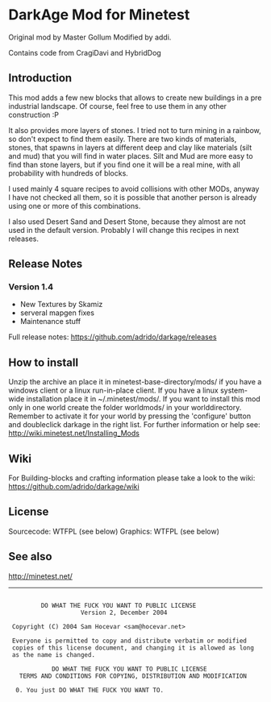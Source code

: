 # DarkAge Mod for Minetest

Original mod by Master Gollum
Modified by addi.

Contains code from CragiDavi and HybridDog

## Introduction

  This mod adds a few new blocks that allows to create new buildings in a
  pre industrial landscape. Of course, feel free to use them in any other
  construction :P

  It also provides more layers of stones. I tried not to turn mining in
  a rainbow, so don't expect to find them easily. There are two kinds of
  materials, stones, that spawns in layers at different deep and clay
  like materials (silt and mud) that you will find in water places.
  Silt and Mud are more easy to find than stone layers, but if you find
  one it will be a real mine, with all probability with hundreds of blocks.

  I used mainly 4 square recipes to avoid collisions with other MODs,
  anyway I have not checked all them, so it is possible that another
  person is already using one or more of this combinations.

  I also used Desert Sand and Desert Stone, because they almost are not
  used in the default version. Probably I will change this recipes in
  next releases.

## Release Notes

### Version 1.4

* New Textures by Skamiz
* serveral mapgen fixes
* Maintenance stuff

Full release notes: <https://github.com/adrido/darkage/releases>

## How to install

  Unzip the archive an place it in minetest-base-directory/mods/
  if you have a windows client or a linux run-in-place client. If you
  have a linux system-wide installation place it in
  ~/.minetest/mods/.
  If you want to install this mod only in one world create the folder
  worldmods/ in your worlddirectory. Remember to activate it for your world by pressing the 'configure' button and doubleclick darkage in the right list.
  For further information or help see:
  <http://wiki.minetest.net/Installing_Mods>

## Wiki

For Building-blocks and crafting information please take a look to the wiki:
<https://github.com/adrido/darkage/wiki>

## License

Sourcecode: WTFPL (see below)
Graphics: WTFPL (see below)

## See also

<http://minetest.net/>

---

```text

         DO WHAT THE FUCK YOU WANT TO PUBLIC LICENSE
                    Version 2, December 2004

 Copyright (C) 2004 Sam Hocevar <sam@hocevar.net>

 Everyone is permitted to copy and distribute verbatim or modified
 copies of this license document, and changing it is allowed as long
 as the name is changed.

            DO WHAT THE FUCK YOU WANT TO PUBLIC LICENSE
   TERMS AND CONDITIONS FOR COPYING, DISTRIBUTION AND MODIFICATION

  0. You just DO WHAT THE FUCK YOU WANT TO.
```

